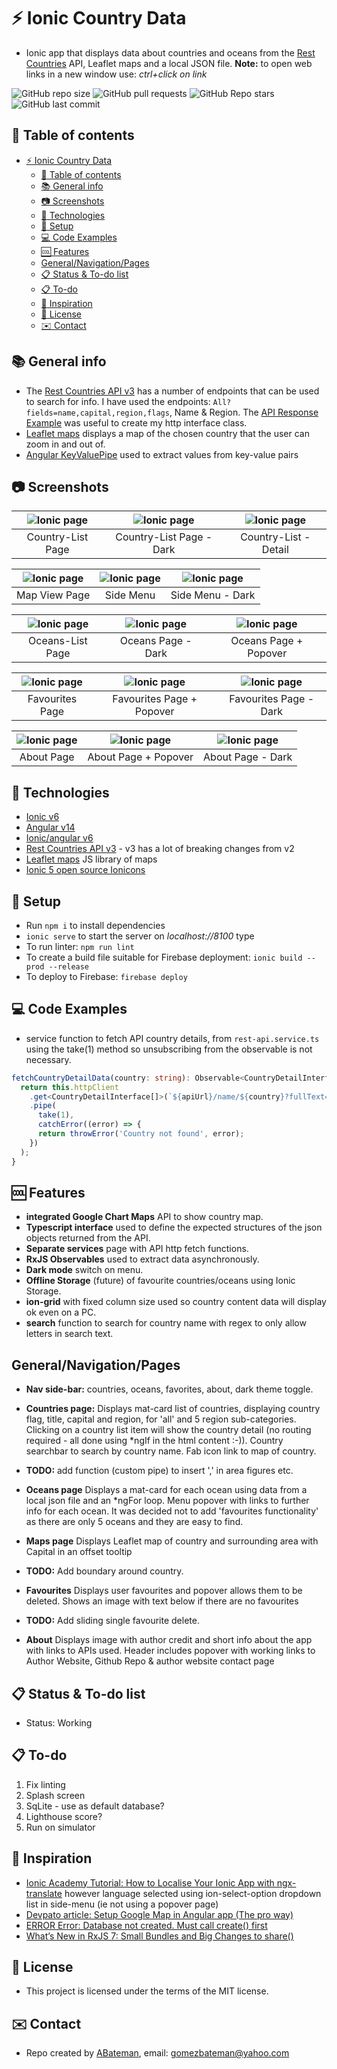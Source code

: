 # :zap: Ionic Country Data

* Ionic app that displays data about countries and oceans from the [Rest Countries](https://restcountries.com/) API, Leaflet maps and a local JSON file.
**Note:** to open web links in a new window use: _ctrl+click on link_

![GitHub repo size](https://img.shields.io/github/repo-size/AndrewJBateman/ionic-angular-world-data?style=plastic)
![GitHub pull requests](https://img.shields.io/github/issues-pr/AndrewJBateman/ionic-angular-world-data?style=plastic)
![GitHub Repo stars](https://img.shields.io/github/stars/AndrewJBateman/ionic-angular-world-data?style=plastic)
![GitHub last commit](https://img.shields.io/github/last-commit/AndrewJBateman/ionic-angular-world-data?style=plastic)

## :page_facing_up: Table of contents

* [:zap: Ionic Country Data](#zap-ionic-country-data)
  * [:page_facing_up: Table of contents](#page_facing_up-table-of-contents)
  * [:books: General info](#books-general-info)
  * [:camera: Screenshots](#camera-screenshots)
  * [:signal_strength: Technologies](#signal_strength-technologies)
  * [:floppy_disk: Setup](#floppy_disk-setup)
  * [:computer: Code Examples](#computer-code-examples)
  * [:cool: Features](#cool-features)
  * [General/Navigation/Pages](#generalnavigationpages)
  * [:clipboard: Status & To-do list](#clipboard-status--to-do-list)
  * [:clipboard: To-do](#clipboard-to-do)
  * [:clap: Inspiration](#clap-inspiration)
  * [:file_folder: License](#file_folder-license)
  * [:envelope: Contact](#envelope-contact)

## :books: General info

* The [Rest Countries API v3](https://restcountries.com/) has a number of endpoints that can be used to search for info. I have used the endpoints: `All?fields=name,capital,region,flags`, Name & Region. The [API Response Example](https://restcountries.com/#api-endpoints-response-example) was useful to create my http interface class.
* [Leaflet maps](https://leafletjs.com/) displays a map of the chosen country that the user can zoom in and out of.
* [Angular KeyValuePipe](https://angular.io/api/common/KeyValuePipe) used to extract values from key-value pairs

## :camera: Screenshots

| ![Ionic page](./img/list1.png) | ![Ionic page](./img/list2.png) | ![Ionic page](./img/list3.png) |
|:---:|:---:|:---:|
| Country-List Page | Country-List Page - Dark | Country-List - Detail |

| ![Ionic page](./img/world1.png) | ![Ionic page](./img/world2.png) | ![Ionic page](./img/world3.png) |
|:---:|:---:|:---:|
| Map View Page | Side Menu | Side Menu - Dark |

| ![Ionic page](./img/oceans1.png) | ![Ionic page](./img/oceans2.png) | ![Ionic page](./img/oceans3.png) |
|:---:|:---:|:---:|
| Oceans-List Page | Oceans Page - Dark| Oceans Page + Popover |

| ![Ionic page](./img/favourites1.png) | ![Ionic page](./img/favourites2.png) | ![Ionic page](./img/favourites3.png) |
|:---:|:---:|:---:|
| Favourites Page | Favourites Page + Popover | Favourites Page - Dark |

| ![Ionic page](./img/about1.png) | ![Ionic page](./img/about2.png) | ![Ionic page](./img/about3.png) |
|:---:|:---:|:---:|
| About Page | About Page + Popover | About Page - Dark |

## :signal_strength: Technologies

* [Ionic v6](https://ionicframework.com/)
* [Angular v14](https://angular.io/)
* [Ionic/angular v6](https://www.npmjs.com/package/@ionic/angular)
* [Rest Countries API v3](https://restcountries.com/) - v3 has a lot of breaking changes from v2
* [Leaflet maps](https://leafletjs.com/) JS library of maps
* [Ionic 5 open source Ionicons](https://ionicons.com/)

## :floppy_disk: Setup

* Run `npm i` to install dependencies
* `ionic serve` to start the server on _localhost://8100_ type
* To run linter: `npm run lint`
* To create a build file suitable for Firebase deployment: `ionic build --prod --release`
* To deploy to Firebase: `firebase deploy`

## :computer: Code Examples

* service function to fetch API country details, from `rest-api.service.ts` using the take(1) method so unsubscribing from the observable is not necessary.

```typescript
fetchCountryDetailData(country: string): Observable<CountryDetailInterface[]> {
  return this.httpClient
    .get<CountryDetailInterface[]>(`${apiUrl}/name/${country}?fullText=true`)
    .pipe(
      take(1),
      catchError((error) => {
      return throwError('Country not found', error);
    })
  );
}
```

## :cool: Features

* **integrated Google Chart Maps** API to show country map.
* **Typescript interface** used to define the expected structures of the json objects returned from the API.
* **Separate services** page with API http fetch functions.
* **RxJS Observables** used to extract data asynchronously.
* **Dark mode** switch on menu.
* **Offline Storage**  (future) of favourite countries/oceans using Ionic Storage.
* **ion-grid** with fixed column size used so country content data will display ok even on a PC.
* **search** function to search for country name with regex to only allow letters in search text.

## General/Navigation/Pages

* **Nav side-bar:** countries, oceans, favorites, about, dark theme toggle.

* **Countries page:** Displays mat-card list of countries, displaying country flag, title, capital and region, for 'all' and 5 region sub-categories. Clicking on a country list item will show the country detail (no routing required - all done using *ngIf in the html content :-)). Country searchbar to search by country name. Fab icon link to map of country.
* **TODO:** add function (custom pipe) to insert ',' in area figures etc.

* **Oceans page** Displays a mat-card for each ocean using data from a local json file and an *ngFor loop. Menu popover with links to further info for each ocean. It was decided not to add 'favourites functionality' as there are only 5 oceans and they are easy to find.

* **Maps page** Displays Leaflet map of country and surrounding area with Capital in an offset tooltip
* **TODO:** Add boundary around country.

* **Favourites** Displays user favourites and popover allows them to be deleted. Shows an image with text below if there are no favourites
* **TODO:** Add sliding single favourite delete.

* **About** Displays image with author credit and short info about the app with links to APIs used. Header includes popover with working links to Author Website, Github Repo & author website contact page

## :clipboard: Status & To-do list

* Status: Working

## :clipboard: To-do

1. Fix linting
2. Splash screen
3. SqLite - use as default database?
4. Lighthouse score?
5. Run on simulator

## :clap: Inspiration

* [Ionic Academy Tutorial: How to Localise Your Ionic App with ngx-translate](https://ionicacademy.com/localise-ionic-ngx-translate/) however language selected using ion-select-option dropdown list in side-menu (ie not using a popover page)
* [Devpato article: Setup Google Map in Angular app (The pro way)](https://dev.to/devpato/setup-google-map-in-angular-app-the-pro-way-3m9p)
* [ERROR Error: Database not created. Must call create() first](https://stackoverflow.com/questions/68378350/error-error-database-not-created-must-call-create-first)
* [What’s New in RxJS 7: Small Bundles and Big Changes to share()](https://www.bitovi.com/blog/whats-new-in-rxjs-7-small-bundles-and-big-changes-to-share)

## :file_folder: License

* This project is licensed under the terms of the MIT license.

## :envelope: Contact

* Repo created by [ABateman](https://github.com/AndrewJBateman), email: gomezbateman@yahoo.com
